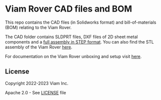 # Viam Rover CAD files and BOM

This repo contains the CAD files (in Solidworks format) and bill-of-materials (BOM) relating to the Viam Rover. 

The CAD folder contains SLDPRT files, DXF files of 2D sheet metal components and a [full assembly in STEP format](https://github.com/viamrobotics/VR1-22-A001/blob/master/CAD/VR1-22-A001.STEP). You can also find the STL assembly of the Viam Rover [here](https://drive.google.com/file/d/1zAmt8tSdFXghSNv3OntW627MksGu3Onb/view?usp=share_link).

For documentation on the Viam Rover unboxing and setup visit [here](https://docs.viam.com/try-viam/rover-resources/rover-tutorial/).


## License 
Copyright 2022-2023 Viam Inc.

Apache 2.0 - See [LICENSE](https://github.com/viamrobotics/VR1-22-A001/blob/master/LICENSE) file
